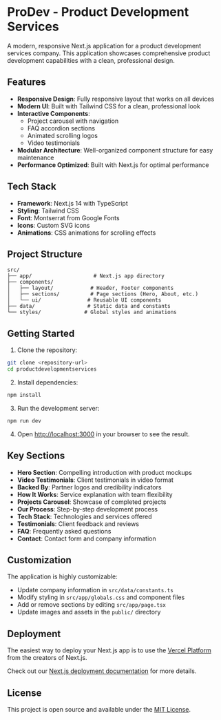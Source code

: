 # ProDev - Product Development Services

A modern, responsive Next.js application for a product development services company. This application showcases comprehensive product development capabilities with a clean, professional design.

## Features

- **Responsive Design**: Fully responsive layout that works on all devices
- **Modern UI**: Built with Tailwind CSS for a clean, professional look
- **Interactive Components**:
  - Project carousel with navigation
  - FAQ accordion sections
  - Animated scrolling logos
  - Video testimonials
- **Modular Architecture**: Well-organized component structure for easy maintenance
- **Performance Optimized**: Built with Next.js for optimal performance

## Tech Stack

- **Framework**: Next.js 14 with TypeScript
- **Styling**: Tailwind CSS
- **Font**: Montserrat from Google Fonts
- **Icons**: Custom SVG icons
- **Animations**: CSS animations for scrolling effects

## Project Structure

```
src/
├── app/                    # Next.js app directory
├── components/
│   ├── layout/            # Header, Footer components
│   ├── sections/          # Page sections (Hero, About, etc.)
│   └── ui/               # Reusable UI components
├── data/                 # Static data and constants
└── styles/              # Global styles and animations
```

## Getting Started

1. Clone the repository:

```bash
git clone <repository-url>
cd productdevelopmentservices
```

2. Install dependencies:

```bash
npm install
```

3. Run the development server:

```bash
npm run dev
```

4. Open [http://localhost:3000](http://localhost:3000) in your browser to see the result.

## Key Sections

- **Hero Section**: Compelling introduction with product mockups
- **Video Testimonials**: Client testimonials in video format
- **Backed By**: Partner logos and credibility indicators
- **How It Works**: Service explanation with team flexibility
- **Projects Carousel**: Showcase of completed projects
- **Our Process**: Step-by-step development process
- **Tech Stack**: Technologies and services offered
- **Testimonials**: Client feedback and reviews
- **FAQ**: Frequently asked questions
- **Contact**: Contact form and company information

## Customization

The application is highly customizable:

- Update company information in `src/data/constants.ts`
- Modify styling in `src/app/globals.css` and component files
- Add or remove sections by editing `src/app/page.tsx`
- Update images and assets in the `public/` directory

## Deployment

The easiest way to deploy your Next.js app is to use the [Vercel Platform](https://vercel.com/new?utm_medium=default-template&filter=next.js&utm_source=create-next-app&utm_campaign=create-next-app-readme) from the creators of Next.js.

Check out our [Next.js deployment documentation](https://nextjs.org/docs/app/building-your-application/deploying) for more details.

## License

This project is open source and available under the [MIT License](LICENSE).
